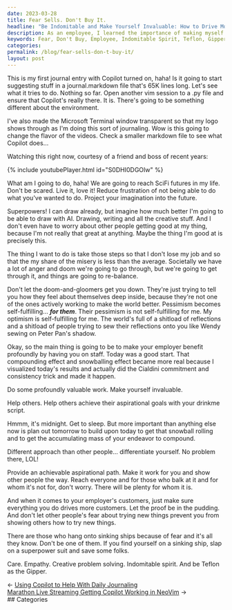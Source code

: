 ```yaml
---
date: 2023-03-28
title: Fear Sells. Don't Buy It.
headline: "Be Indomitable and Make Yourself Invaluable: How to Drive More Customers"
description: As an employee, I learned the importance of making myself invaluable to my employer and helping others reach their aspirations. I need to have an indomitable spirit and be Teflon like the Gipper, and most importantly, I should make sure that everything I do drives more customers. Read my blog post to learn more about how to make yourself invaluable to your employer.
keywords: Fear, Don't Buy, Employee, Indomitable Spirit, Teflon, Gipper, Customers, Employer, Aspirations, Achievable Path, Prevent, Try, New Things
categories: 
permalink: /blog/fear-sells-don-t-buy-it/
layout: post
---
```



This is my first journal entry with Copilot turned on, haha! Is it going to
start suggesting stuff in a journal.markdown file that's 65K lines long. Let's
see what it tries to do. Nothing so far. Open another vim session to a .py file
and ensure that Copilot's really there. It is. There's going to be something
different about the environment.

I've also made the Microsoft Terminal window transparent so that my logo shows
through as I'm doing this sort of journaling. Wow is this going to change the
flavor of the videos. Check a smaller markdown file to see what Copilot does...

Watching this right now, courtesy of a friend and boss of recent years:

{% include youtubePlayer.html id="S0DHI0DGOIw" %}

What am I going to do, haha! We are going to reach SciFi futures in my life.
Don't be scared. Live it, love it! Reduce frustration of not being able to do
what you've wanted to do. Project your imagination into the future.

Superpowers! I can draw already, but imagine how much better I'm going to be
able to draw with AI. Drawing, writing and all the creative stuff. And I don't
even have to worry about other people getting good at my thing, because I'm not
really that great at anything. Maybe the thing I'm good at is precisely this.

The thing I want to do is take those steps so that I don't lose my job and so
that the my share of the misery is less than the average. Societally we have a
lot of anger and doom we're going to go through, but we're going to get through
it, and things are going to re-balance.

Don't let the doom-and-gloomers get you down. They're just trying to tell you
how they feel about themselves deep inside, because they're not one of the ones
actively working to make the world better. Pessimism becomes self-fulfilling...
***for them***. Their pessimism is not self-fulfilling for me. My optimism is
self-fulfilling for me. The world's full of a shitload of reflections and a
shitload of people trying to sew their reflections onto you like Wendy sewing
on Peter Pan's shadow.

Okay, so the main thing is going to be to make your employer benefit profoundly
by having you on staff. Today was a good start. That compounding effect and
snowballing effect became more real because I visualized today's results and
actually did the Cialdini commitment and consistency trick and made it happen.

Do some profoundly valuable work. Make yourself invaluable.

Help others. Help others achieve their aspirational goals with your drinkme
script.

Hmmm, it's midnight. Get to sleep. But more important than anything else now is
plan out tomorrow to build upon today to get that snowball rolling and to get
the accumulating mass of your endeavor to compound.

Different approach than other people... differentiate yourself. No problem
there, LOL!

Provide an achievable aspirational path. Make it work for you and show other
people the way. Reach everyone and for those who balk at it and for whom it's
not for, don't worry. There will be plenty for whom it is.

And when it comes to your employer's customers, just make sure everything you
do drives more customers. Let the proof be in the pudding. And don't let other
people's fear about trying new things prevent you from showing others how to
try new things.

There are those who hang onto sinking ships because of fear and it's all they
know. Don't be one of them. If you find yourself on a sinking ship, slap on a
superpower suit and save some folks.

Care. Empathy. Creative problem solving. Indomitable spirit. And be Teflon as
the Gipper.


<div class="post-nav"><div class="post-nav-prev"><span class="arrow">&larr;&nbsp;</span><a href="using-copilot-to-help-with-daily-journaling">Using Copilot to Help With Daily Journaling</a></div><div class="post-nav-next"><a href="marathon-live-streaming-getting-copilot-working-in-neovim">Marathon Live Streaming Getting Copilot Working in NeoVim</a><span class="arrow">&nbsp;&rarr;</span></div></div>
## Categories

<ul></ul>